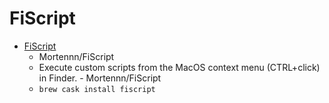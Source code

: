 # FiScript
- [FiScript](https://github.com/Mortennn/FiScript)
  -  Mortennn/FiScript
  - Execute custom scripts from the MacOS context menu (CTRL+click) in Finder. - Mortennn/FiScript
  - `brew cask install fiscript`
